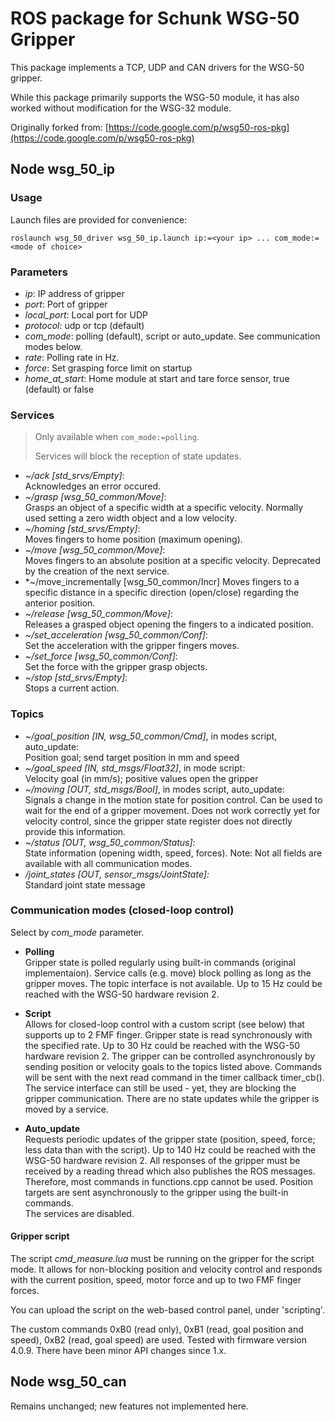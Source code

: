 # ROS package for Schunk WSG-50 Gripper

This package implements a TCP, UDP and CAN drivers for the WSG-50 gripper.

While this package primarily supports the WSG-50 module, it has also worked without modification for the WSG-32 module.

Originally forked from: [https://code.google.com/p/wsg50-ros-pkg](https://code.google.com/p/wsg50-ros-pkg)

## Node wsg\_50\_ip

### Usage 

Launch files are provided for convenience:

```
roslaunch wsg_50_driver wsg_50_ip.launch ip:=<your ip> ... com_mode:=<mode of choice>
```

### Parameters
* *ip*: IP address of gripper
* *port*: Port of gripper
* *local_port*: Local port for UDP
* *protocol*: udp or tcp (default)
* *com_mode*: polling (default), script or auto_update. See communication modes below.
* *rate*: Polling rate in Hz.
* *force*: Set grasping force limit on startup
* *home_at_start*: Home module at start and tare force sensor, true (default) or false

### Services

> Only available when `com_mode:=polling`.
>
> Services will block the reception of state updates.

* *~/ack [std_srvs/Empty]*:<br/>
Acknowledges an error occured.
* *~/grasp [wsg_50_common/Move]*:<br/>
Grasps an object of a specific width at a specific velocity. Normally used setting a zero width object and a low velocity.
* *~/homing [std_srvs/Empty]*:<br/>
Moves fingers to home position (maximum opening).
* *~/move [wsg_50_common/Move]*:<br/>
Moves fingers to an absolute position at a specific velocity. Deprecated by the creation of the next service.
* *~/move_incrementally [wsg_50_common/Incr]
Moves fingers to a specific distance in a specific direction (open/close) regarding the anterior position.
* *~/release [wsg_50_common/Move]*:<br/>
Releases a grasped object opening the fingers to a indicated position.
* *~/set_acceleration [wsg_50_common/Conf]*:<br/>
Set the acceleration with the gripper fingers moves.
* *~/set_force [wsg_50_common/Conf]*:<br/>
Set the force with the gripper grasp objects.
* *~/stop [std_srvs/Empty]*:<br/>
Stops a current action.

### Topics

* *~/goal\_position [IN, wsg_50_common/Cmd]*, in modes script, auto_update:<br/>
Position goal; send target position in mm and speed
* *~/goal\_speed [IN, std_msgs/Float32]*, in mode script:<br/>
Velocity goal (in mm/s); positive values open the gripper
* *~/moving [OUT, std_msgs/Bool]*, in modes script, auto_update:<br/>
Signals a change in the motion state for position control. Can be used to wait for the end of a gripper movement. Does not work correctly yet for velocity control, since the gripper state register does not directly provide this information.
* *~/status [OUT, wsg_50_common/Status]:*<br/>
State information (opening width, speed, forces). Note: Not all fields are available with all communication modes.
* */joint_states [OUT, sensor_msgs/JointState]:*<br/>
Standard joint state message


### Communication modes (closed-loop control)
Select by *com_mode* parameter.

* **Polling**<br />
Gripper state is polled regularly using built-in commands (original implementaion). Service calls (e.g. move) block polling as long as the gripper moves. The topic interface is not available. Up to 15 Hz could be reached with the WSG-50 hardware revision 2.

* **Script**<br />
Allows for closed-loop control with a custom script (see below) that supports up to 2 FMF finger. Gripper state is read synchronously with the specified rate. Up to 30 Hz could be reached with the WSG-50 hardware revision 2. The gripper can be controlled asynchronously by sending position or velocity goals to the topics listed above. Commands will be sent with the next read command in the timer callback timer_cb().<br />
The service interface can still be used - yet, they are blocking the gripper communication. There are no state updates while the gripper is moved by a service. 

* **Auto_update**<br>
Requests periodic updates of the gripper state (position, speed, force; less data than with the script). Up to 140 Hz could be reached with the WSG-50 hardware revision 2. All responses of the gripper must be received by a reading thread which also publishes the ROS messages. Therefore, most commands in functions.cpp cannot be used. Position targets are sent asynchronously to the gripper using the built-in commands.<br />
The services are disabled.

#### Gripper script
The script *cmd_measure.lua* must be running on the gripper for the script mode. It allows for non-blocking position and velocity control and responds with the current position, speed, motor force and up to two FMF finger forces. 

You can upload the script on the web-based control panel, under 'scripting'.

The custom commands 0xB0 (read only), 0xB1 (read, goal position and speed), 0xB2 (read, goal speed) are used. Tested with firmware version 4.0.9. There have been minor API changes since 1.x.


## Node wsg\_50_can

Remains unchanged; new features not implemented here. 